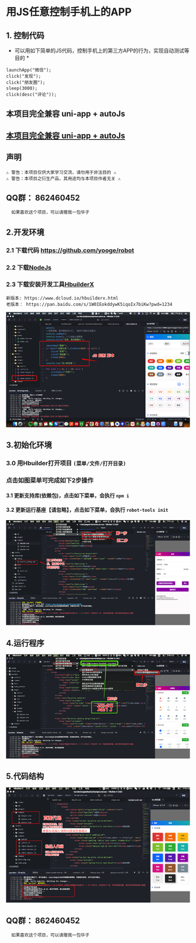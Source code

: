 # 用JS任意控制手机上的APP

## 1. 控制代码
*  可以用如下简单的JS代码，控制手机上的第三方APP的行为，实现自动测试等目的 *

```
launchApp("微信"); 
click("发现");
click("朋友圈");
sleep(3000);
click(desc("评论"));

```

## 本项目完全兼容  uni-app + autoJs 
## [本项目完全兼容  uni-app + autoJs](https://uniapp.dcloud.net.cn/)

## 声明

```
⚠️ 警告：本项目仅供大家学习交流，请勿用于非法目的 ⚠️
⚠️ 警告：本项目之衍生产品，其用途均与本项目作者无关 ⚠️
```
## QQ群： 862460452
 
```js
  如果喜欢这个项目，可以请赠我一包华子 
```

## 2.开发环境

### 2.1 下载代码  https://github.com/yooge/robot

### 2.2 下载[NodeJs](http://www.nodejs.com.cn/)

### 2.3 下载安装开发工具[HbuilderX](https://www.dcloud.io/hbuilderx.html)

 
```
新版本: https://www.dcloud.io/hbuilderx.html
老版本： https://pan.baidu.com/s/1W0IEokddywK5iqoIx7biKw?pwd=1234 
```

![](images/start0.png)

## 3.初始化环境
### 3.0 用Hbuilder打开项目 `(菜单/文件/打开目录)`
### 点击如图菜单可完成如下2步操作
#### 3.1 更新支持库(依赖包)，点击如下菜单，会执行 `npm i`
#### 3.2 更新运行基座【请忽略】，点击如下菜单，会执行 `robot-tools init`
![](images/start1.png)

## 4.运行程序
![](images/start2.png)

## 5.代码结构 ##
![](images/start3.png)


## QQ群：  862460452
 
```js
  如果喜欢这个项目，可以请赠我一包华子 
```